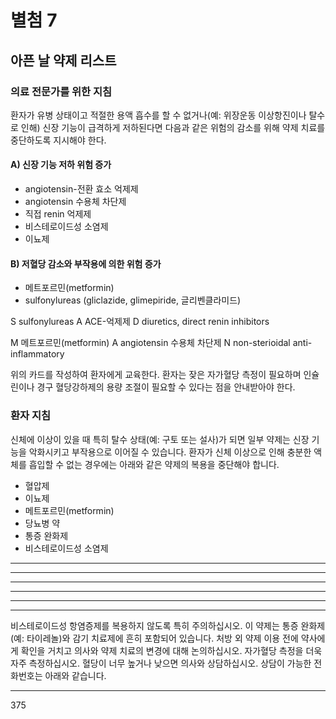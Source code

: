 # 별첨 7
## 아픈 날 약제 리스트

### 의료 전문가를 위한 지침
환자가 유병 상태이고 적절한 용액 흡수를 할 수 없거나(예: 위장운동 이상항진이나 탈수로 인해) 신장 기능이 급격하게 저하된다면 다음과 같은 위험의 감소를 위해 약제 치료를 중단하도록 지시해야 한다.

#### A) 신장 기능 저하 위험 증가
- angiotensin-전환 효소 억제제
- angiotensin 수용체 차단제
- 직접 renin 억제제
- 비스테로이드성 소염제
- 이뇨제

#### B) 저혈당 감소와 부작용에 의한 위험 증가
- 메트포르민(metformin)
- sulfonylureas
  (gliclazide, glimepiride, 글리벤클라미드)

S sulfonylureas
A ACE-억제제
D diuretics, direct renin inhibitors

M 메트포르민(metformin)
A angiotensin 수용체 차단제
N non-sterioidal anti-inflammatory

위의 카드를 작성하여 환자에게 교육한다.
환자는 잦은 자가혈당 측정이 필요하며 인슐린이나 경구 혈당강하제의 용량 조절이 필요할 수 있다는 점을 안내받아야 한다.

### 환자 지침
신체에 이상이 있을 때 특히 탈수 상태(예: 구토 또는 설사)가 되면 일부 약제는 신장 기능을 악화시키고 부작용으로 이어질 수 있습니다.
환자가 신체 이상으로 인해 충분한 액체를 흡입할 수 없는 경우에는 아래와 같은 약제의 복용을 중단해야 합니다.

- 혈압제
- 이뇨제
- 메트포르민(metformin)
- 당뇨병 약
- 통증 완화제
- 비스테로이드성 소염제

---
---
---
---
---
---

비스테로이드성 항염증제를 복용하지 않도록 특히 주의하십시오. 이 약제는 통증 완화제(예: 타이레놀)와 감기 치료제에 흔히 포함되어 있습니다.
처방 외 약제 이용 전에 약사에게 확인을 거치고 의사와 약제 치료의 변경에 대해 논의하십시오.
자가혈당 측정을 더욱 자주 측정하십시오. 혈당이 너무 높거나 낮으면 의사와 상담하십시오. 상담이 가능한 전화번호는 아래와 같습니다.

---

<PAGE>375
